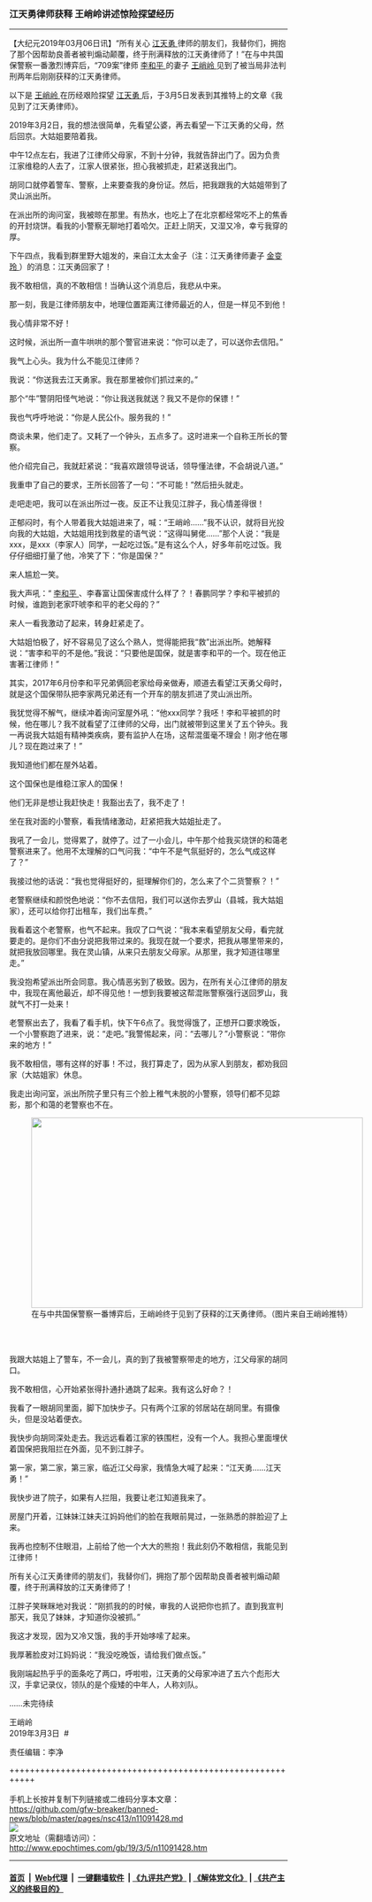 ### 江天勇律师获释 王峭岭讲述惊险探望经历
------------------------

<p>
 【大纪元2019年03月06日讯】“所有关心
 <a href="http://www.epochtimes.com/gb/tag/%E6%B1%9F%E5%A4%A9%E5%8B%87.html">
  江天勇
 </a>
 律师的朋友们，我替你们，拥抱了那个因帮助良善者被判煽动颠覆，终于刑满释放的江天勇律师了！”在与中共国保警察一番激烈博弈后，“709案”律师
 <a href="http://www.epochtimes.com/gb/tag/%E6%9D%8E%E5%92%8C%E5%B9%B3.html">
  李和平
 </a>
 的妻子
 <a href="http://www.epochtimes.com/gb/tag/%E7%8E%8B%E5%B3%AD%E5%B2%AD.html">
  王峭岭
 </a>
 见到了被当局非法判刑两年后刚刚获释的江天勇律师。
</p>
<p>
 以下是
 <a href="http://www.epochtimes.com/gb/tag/%E7%8E%8B%E5%B3%AD%E5%B2%AD.html">
  王峭岭
 </a>
 在历经艰险探望
 <a href="http://www.epochtimes.com/gb/tag/%E6%B1%9F%E5%A4%A9%E5%8B%87.html">
  江天勇
 </a>
 后，于3月5日发表到其推特上的文章《我见到了江天勇律师》。
</p>
<p>
 2019年3月2日，我的想法很简单，先看望公婆，再去看望一下江天勇的父母，然后回京。大姑姐要陪着我。
</p>
<p>
 中午12点左右，我进了江律师父母家，不到十分钟，我就告辞出门了。因为负贵江家维稳的人去了，江家人很紧张，担心我被抓走，赶紧送我出门。
</p>
<p>
 胡同口就停着警车、警察，上来要查我的身份证。然后，把我跟我的大姑姐带到了灵山派出所。
</p>
<p>
 在派出所的询问室，我被晾在那里。有热水，也吃上了在北京都经常吃不上的焦香的开封烧饼。看我的小警察无聊地打着哈欠。正赶上阴天，又湿又冷，幸亏我穿的厚。
</p>
<p>
 下午四点，我看到群里野大姐发的，来自江太太金子（注：江天勇律师妻子
 <a href="http://www.epochtimes.com/gb/tag/%E9%87%91%E5%8F%98%E7%8E%B2.html">
  金变玲
 </a>
 ）的消息：江天勇回家了！
</p>
<p>
 我不敢相信，真的不敢相信！当确认这个消息后，我悲从中来。
</p>
<p>
 那一刻，我是江律师朋友中，地理位置距离江律师最近的人，但是一样见不到他！
</p>
<p>
 我心情非常不好！
</p>
<p>
 这时候，派出所一直牛哄哄的那个警官进来说：“你可以走了，可以送你去信阳。”
</p>
<p>
 我气上心头。我为什么不能见江律师？
</p>
<p>
 我说：“你送我去江天勇家。我在那里被你们抓过来的。”
</p>
<p>
 那个“牛”警阴阳怪气地说：“你让我送我就送？我又不是你的保镖！”
</p>
<p>
 我也气呼呼地说：“你是人民公仆。服务我的！”
</p>
<p>
 商谈未果，他们走了。又耗了一个钟头，五点多了。这时进来一个自称王所长的警察。
</p>
<p>
 他介绍完自己，我就赶紧说：“我喜欢跟领导说话，领导懂法律，不会胡说八道。”
</p>
<p>
 我重申了自己的要求，王所长回答了一句：“不可能！”然后扭头就走。
</p>
<p>
 走吧走吧，我可以在派出所过一夜。反正不让我见江胖子，我心情差得很！
</p>
<p>
 正郁闷时，有个人带着我大姑姐进来了，喊：“王峭岭……”我不认识，就将目光投向我的大姑姐，大姑姐用找到救星的语气说：“这得叫舅佬……”那个人说：“我是xxx，是xxx（李家人）同学，一起吃过饭。”是有这么个人，好多年前吃过饭。我仔仔细细打量了他，冷笑了下：“你是国保？”
</p>
<p>
 来人尴尬一笑。
</p>
<p>
 我大声吼：“
 <a href="http://www.epochtimes.com/gb/tag/%E6%9D%8E%E5%92%8C%E5%B9%B3.html">
  李和平
 </a>
 、李春富让国保害成什么样了？！春鹏同学？李和平被抓的时候，谁跑到老家吓唬李和平的老父母的？”
</p>
<p>
 来人一看我激动了起来，转身赶紧走了。
</p>
<p>
 大姑姐怕极了，好不容易见了这么个熟人，觉得能把我“救”出派出所。她解释说：“害李和平的不是他。”我说：“只要他是国保，就是害李和平的一个。现在他正害著江律师！”
</p>
<p>
 其实，2017年6月份李和平兄弟俩回老家给母亲做寿，顺道去看望江天勇父母时，就是这个国保带队把李家两兄弟还有一个开车的朋友抓进了灵山派出所。
</p>
<p>
 我犹觉得不解气，继续冲着询问室屋外吼：“他xxx同学？我呸！李和平被抓的时候，他在哪儿？我不就看望了江律师的父母，出门就被带到这里关了五个钟头。我一再说我大姑姐有精神类疾病，要有监护人在场，这帮混蛋毫不理会！刚才他在哪儿？现在跑过来了！”
</p>
<p>
 我知道他们都在屋外站着。
</p>
<p>
 这个国保也是维稳江家人的国保！
</p>
<p>
 他们无非是想让我赶快走！我豁出去了，我不走了！
</p>
<p>
 坐在我对面的小警察，看我情绪激动，赶紧把我大姑姐扯走了。
</p>
<p>
 我吼了一会儿，觉得累了，就停了。过了一小会儿，中午那个给我买烧饼的和蔼老警察进来了。他用不太理解的口气问我：“中午不是气氛挺好的，怎么气成这样了？”
</p>
<p>
 我接过他的话说：“我也觉得挺好的，挺理解你们的，怎么来了个二货警察？！”
</p>
<p>
 老警察继续和颜悦色地说：“你不去信阳，我们可以送你去罗山（县城，我大姑姐家），还可以给你打出租车，我们出车费。”
</p>
<p>
 我看着这个老警察，也气不起来。我叹了口气说：“我本来看望朋友父母，看完就要走的。是你们不由分说把我带过来的。我现在就一个要求，把我从哪里带来的，就把我放回哪里。我在灵山镇，从来只去朋友父母家。从那里，我才知道往哪里走。”
</p>
<p>
 我没抱希望派出所会同意。我心情恶劣到了极致。因为，在所有关心江律师的朋友中，我现在离他最近，却不得见他！一想到我要被这帮混账警察强行送回罗山，我就气不打一处来！
</p>
<p>
 老警察出去了，我看了看手机，快下午6点了。我觉得饿了，正想开口要求晚饭，一个小警察跑了进来，说：“走吧。”我警惕起来，问：“去哪儿？”小警察说：“带你来的地方！”
</p>
<p>
 我不敢相信，哪有这样的好事！不过，我打算走了，因为从家人到朋友，都劝我回家（大姑姐家）休息。
</p>
<p>
 我走出询问室，派出所院子里只有三个脸上稚气未脱的小警察，领导们都不见踪影，那个和蔼的老警察也不在。
</p>
<figure class="wp-caption aligncenter" id="attachment_11091490" style="width: 600px">
 <a href="http://i.epochtimes.com/assets/uploads/2019/03/e17c2e005f46643e77ea8eb448dfa6c3-e1551816170822.jpg">
  <img alt="" class="size-full wp-image-11091490" height="344" src="http://i.epochtimes.com/assets/uploads/2019/03/e17c2e005f46643e77ea8eb448dfa6c3-e1551816170822.jpg" width="600"/>
 </a>
 <br/><figcaption class="wp-caption-text">
  在与中共国保警察一番博弈后，王峭岭终于见到了获释的江天勇律师。（图片来自王峭岭推特）
 </figcaption><br/>
</figure><br/>
<p>
 我跟大姑姐上了警车，不一会儿，真的到了我被警察带走的地方，江父母家的胡同口。
</p>
<p>
 我不敢相信，心开始紧张得扑通扑通跳了起来。我有这么好命？！
</p>
<p>
 我看了一眼胡同里面，脚下加快步子。只有两个江家的邻居站在胡同里。有摄像头，但是没站着便衣。
</p>
<p>
 我快步向胡同深处走去。我远远看着江家的铁围栏，没有一个人。我担心里面埋伏着国保把我阻拦在外面，见不到江胖子。
</p>
<p>
 第一家，第二家，第三家，临近江父母家，我情急大喊了起来：“江天勇……江天勇！”
</p>
<p>
 我快步进了院子，如果有人拦阻，我要让老江知道我来了。
</p>
<p>
 房屋门开着，江妹妹江妹夫江妈妈他们的脸在我眼前晃过，一张熟悉的胖脸迎了上来。
</p>
<p>
 我再也控制不住眼泪，上前给了他一个大大的熊抱！我此刻仍不敢相信，我能见到江律师！
</p>
<p>
 所有关心江天勇律师的朋友们，我替你们，拥抱了那个因帮助良善者被判煽动颠覆，终于刑满释放的江天勇律师了！
</p>
<p>
 江胖子笑眯眯地对我说：“刚抓我的的时候，审我的人说把你也抓了。直到我宣判那天，我见了妹妹，才知道你没被抓。”
</p>
<p>
 我这才发现，因为又冷又饿，我的手开始哆嗦了起来。
</p>
<p>
 我厚著脸皮对江妈妈说：“我没吃晚饭，请给我们做点饭。”
</p>
<p>
 我刚端起热乎乎的面条吃了两口，呼啦啦，江天勇的父母家冲进了五六个彪形大汉，手拿记录仪，领队的是个瘦矮的中年人，人称刘队。
</p>
<p>
 ……未完待续
</p>
<p>
 王峭岭
 <br/>
 2019年3月3日  #
</p>
<p>
 责任编辑：李净
</p>

+++++++++++++++++++++++++++++++++++++++++++++++++++++++++++<br/><br/>
手机上长按并复制下列链接或二维码分享本文章：<br/>
https://github.com/gfw-breaker/banned-news/blob/master/pages/nsc413/n11091428.md <br/>
<a href='https://github.com/gfw-breaker/banned-news/blob/master/pages/nsc413/n11091428.md'><img src='https://github.com/gfw-breaker/banned-news/blob/master/pages/nsc413/n11091428.md.png'/></a> <br/>
原文地址（需翻墙访问）：http://www.epochtimes.com/gb/19/3/5/n11091428.htm


------------------------
#### [首页](https://github.com/gfw-breaker/banned-news/blob/master/README.md) &nbsp;|&nbsp; [Web代理](https://github.com/labour-camp/helloworld) &nbsp;|&nbsp; [一键翻墙软件](https://github.com/gfw-breaker/nogfw/blob/master/README.md) &nbsp;| [《九评共产党》](https://github.com/gfw-breaker/9ping.md/blob/master/README.md#九评之一评共产党是什么) | [《解体党文化》](https://github.com/gfw-breaker/jtdwh.md/blob/master/README.md) | [《共产主义的终极目的》](https://github.com/gfw-breaker/gczydzjmd.md/blob/master/README.md)

